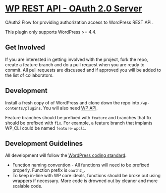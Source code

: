 # [WP REST API - OAuth 2.0 Server](http://rest.wp-oauth.com/)

OAuth2 Flow for providing authorization access to WordPress REST API.

This plugin only supports WordPress >= 4.4.

## Get Involved

If you are interested in getting involved with the project, fork the repo, create a feature branch
and do a pull request when you are ready to commit. All pull requests are discussed and if approved
you will be added to the list of collaborators.

## Development

Install a fresh copy of of WordPress and clone down the repo into `/wp-contents/plugins`. You will
also need [WP API](https://github.com/WP-API/WP-API/).

Feature branches should be prefixed with `feature` and branches that fix should be prefixed with `fix`. 
For example, a feature branch that implants WP_CLI could be named `feature-wpcli`.

## Development Guidelines

All development will follow the [WordPress coding standard](https://codex.wordpress.org/WordPress_Coding_Standards).

* Function naming convention - All functions will need to be prefixed properly. Function prefix is `oauth2_`.
* To keep in-line with WP core ideals, functions should be broke out using wrappers if necessary. More code is drowned 
out by cleaner and more scalable code.